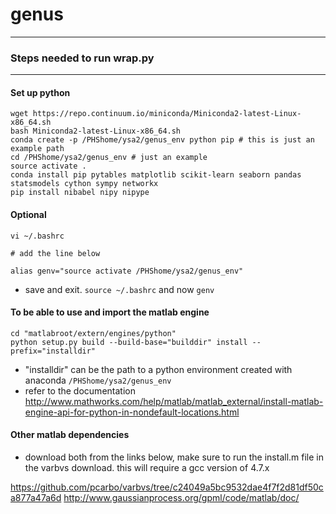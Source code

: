 # genus


*************************** 
### Steps needed to run wrap.py
***************************

#### Set up python

    wget https://repo.continuum.io/miniconda/Miniconda2-latest-Linux-x86_64.sh
    bash Miniconda2-latest-Linux-x86_64.sh
    conda create -p /PHShome/ysa2/genus_env python pip # this is just an example path
    cd /PHShome/ysa2/genus_env # just an example
    source activate .
    conda install pip pytables matplotlib scikit-learn seaborn pandas statsmodels cython sympy networkx 
    pip install nibabel nipy nipype 

#### Optional

    vi ~/.bashrc
    
    # add the line below
    
    alias genv="source activate /PHShome/ysa2/genus_env"
    
    
* save and exit. `source ~/.bashrc` and now `genv`


#### To be able to use and import the matlab engine

    cd "matlabroot/extern/engines/python"
    python setup.py build --build-base="builddir" install --prefix="installdir"

* "installdir" can be the path to a python environment created with anaconda `/PHShome/ysa2/genus_env`
* refer to the documentation http://www.mathworks.com/help/matlab/matlab_external/install-matlab-engine-api-for-python-in-nondefault-locations.html



#### Other matlab dependencies

* download both from the links below, make sure to run the install.m file in the varbvs download. this will require a gcc version of 4.7.x

https://github.com/pcarbo/varbvs/tree/c24049a5bc9532dae4f7f2d81df50ca877a47a6d
http://www.gaussianprocess.org/gpml/code/matlab/doc/


